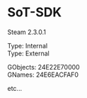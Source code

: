 # SoT-SDK


Steam 2.3.0.1

Type: Internal                                                                                                                                                                     
Type: External


GObjects: 24E22E70000                                                                                                                                                               
GNames: 24E6EACFAF0

etc...
